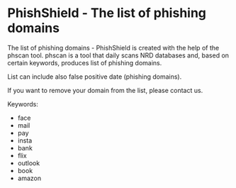 # PhishShield - The list of phishing domains
The list of phishing domains - PhishShield is created with the help of the phscan tool. phscan is a tool that daily scans NRD databases and, based on certain keywords, produces list of phishing domains.

List can include also false positive date (phishing domains).

If you want to remove your domain from the list, please contact us.

Keywords:

- face
- mail
- pay
- insta
- bank
- flix
- outlook
- book
- amazon

